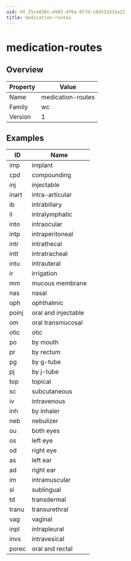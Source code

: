 ```yaml
---
uid: HV_25ce838c-e985-4f6a-8f7d-c0d332d15a22
title: medication-routes
---
```


# medication-routes

## Overview

Property|Value
---|--- 
Name|medication-routes 
Family|wc 
Version|1

## Examples

ID|Name
---|--- 
imp|implant 
cpd|compounding 
inj|injectable 
inart|intra-articular 
ib|intrabiliary 
il|intralymphatic 
into|intraocular 
intp|intraperitoneal 
intr|intrathecal 
intt|intratracheal 
intu|intrauteral 
ir|irrigation 
mm|mucous membrane 
nas|nasal 
oph|ophthalmic 
poinj|oral and injectable 
om|oral transmucosal 
otic|otic 
po|by mouth 
pr|by rectum 
pg|by g-tube 
pj|by j-tube 
top|topical 
sc|subcutaneous 
iv|intravenous 
inh|by inhaler 
neb|nebulizer 
ou|both eyes 
os|left eye 
od|right eye 
as|left ear 
ad|right ear 
im|intramuscular 
sl|sublingual 
td|transdermal 
tranu|transurethral 
vag|vaginal 
inpl|intrapleural 
invs|intravesical 
porec|oral and rectal